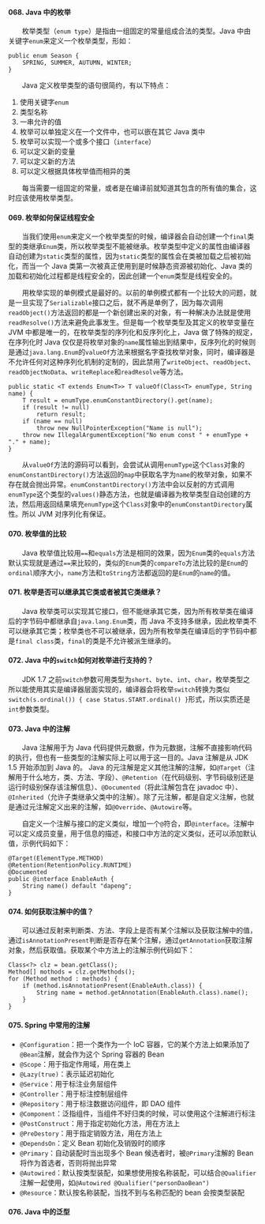 #### 068. Java 中的枚举
&#8195;&#8195;枚举类型（`enum type`）是指由一组固定的常量组成合法的类型。Java 中由关键字`enum`来定义一个枚举类型，形如：
```
public enum Season {
    SPRING, SUMMER, AUTUMN, WINTER;
}
```
&#8195;&#8195;Java 定义枚举类型的语句很简约，有以下特点：
1. 使用关键字`enum`
2. 类型名称
3. 一串允许的值
4. 枚举可以单独定义在一个文件中，也可以嵌在其它 Java 类中
5. 枚举可以实现一个或多个接口（`interface`）
6. 可以定义新的变量
7. 可以定义新的方法
8. 可以定义根据具体枚举值而相异的类

&#8195;&#8195;每当需要一组固定的常量，或者是在编译前就知道其包含的所有值的集合，这时应该使用枚举类型。
#### 069. 枚举如何保证线程安全
&#8195;&#8195;当我们使用`enum`来定义一个枚举类型的时候，编译器会自动创建一个`final`类型的类继承`Enum`类，所以枚举类型不能被继承。枚举类型中定义的属性由编译器自动创建为`static`类型的属性，因为`static`类型的属性会在类被加载之后被初始化，而当一个 Java 类第一次被真正使用到是时候静态资源被初始化、Java 类的加载和初始化过程都是线程安全的，因此创建一个`enum`类型是线程安全的。

&#8195;&#8195;用枚举实现的单例模式是最好的。以前的单例模式都有一个比较大的问题，就是一旦实现了`Serializable`接口之后，就不再是单例了，因为每次调用`readObject()`方法返回的都是一个新创建出来的对象，有一种解决办法就是使用`readResolve()`方法来避免此事发生。但是每一个枚举类型及其定义的枚举变量在 JVM 中都是唯一的，在枚举类型的序列化和反序列化上，Java 做了特殊的规定，在序列化时 Java 仅仅是将枚举对象的`name`属性输出到结果中，反序列化的时候则是通过`java.lang.Enum`的`valueOf`方法来根据名字查找枚举对象，同时，编译器是不允许任何对这种序列化机制的定制的，因此禁用了`writeObject`、`readObject`、`readObjectNoData`、`writeReplace`和`readResolve`等方法。
```
public static <T extends Enum<T>> T valueOf(Class<T> enumType, String name) {
    T result = enumType.enumConstantDirectory().get(name);
    if (result != null)
        return result;
    if (name == null)
        throw new NullPointerException("Name is null");
    throw new IllegalArgumentException("No enum const " + enumType + "." + name);
}
```
&#8195;&#8195;从`valueOf`方法的源码可以看到，会尝试从调用`enumType`这个`Class`对象的`enumConstantDirectory()`方法返回的`map`中获取名字为`name`的枚举对象，如果不存在就会抛出异常。`enumConstantDirectory()`方法中会以反射的方式调用`enumType`这个类型的`values()`静态方法，也就是编译器为枚举类型自动创建的方法，然后用返回结果填充`enumType`这个`Class`对象中的`enumConstantDirectory`属性。所以 JVM 对序列化有保证。
#### 070. 枚举值的比较
&#8195;&#8195;Java 枚举值比较用`==`和`equals`方法是相同的效果，因为`Enum`类的`equals`方法默认实现就是通过`==`来比较的，类似的`Enum`类的`compareTo`方法比较的是`Enum`的`ordinal`顺序大小，`name`方法和`toString`方法都返回的是`Enum`的`name`的值。
#### 071. 枚举是否可以继承其它类或者被其它类继承？
&#8195;&#8195;Java 枚举类可以实现其它接口，但不能继承其它类，因为所有枚举类在编译后的字节码中都继承自`java.lang.Enum`类，而 Java 不支持多继承，因此枚举类不可以继承其它类；枚举类也不可以被继承，因为所有枚举类在编译后的字节码中都是`final class`类，`final`的类是不允许被派生继承的。
#### 072. Java 中的`switch`如何对枚举进行支持的？
&#8195;&#8195;JDK 1.7 之前`switch`参数可用类型为`short`、`byte`、`int`、`char`，枚举类型之所以能使用其实是编译器层面实现的，编译器会将枚举`switch`转换为类似`switch(s.ordinal()) { case Status.START.ordinal() }`形式，所以实质还是`int`参数类型。
#### 073. Java 中的注解
&#8195;&#8195;Java 注解用于为 Java 代码提供元数据，作为元数据，注解不直接影响代码的执行，但也有一些类型的注解实际上可以用于这一目的。Java 注解是从 JDK 1.5 开始添加到 Java 的。 Java 的元注解是定义其他注解的注解，如`@Target`（注解用于什么地方，类、方法、字段）、`@Retention`（在代码级别、字节码级别还是运行时级别保存该注解信息）、`@Documented`（将此注解包含在 javadoc 中）、`@Inherited`（允许子类继承父类中的注解）。除了元注解，都是自定义注解，也就是通过元注解定义出来的注解，如`@Override`、`@Autowire`等。

&#8195;&#8195;自定义一个注解与接口的定义类似，增加一个`@`符合，即`@interface`。注解中可以定义成员变量，用于信息的描述，和接口中方法的定义类似，还可以添加默认值，示例代码如下：
```
@Target(ElementType.METHOD)
@Retention(RetentionPolicy.RUNTIME)
@Documented
public @interface EnableAuth {
    String name() default "dapeng";
}
```
#### 074. 如何获取注解中的值？
&#8195;&#8195;可以通过反射来判断类、方法、字段上是否有某个注解以及获取注解中的值，通过`isAnnotationPresent`判断是否存在某个注解，通过`getAnnotation`获取注解对象，然后获取值。获取某个中方法上的注解示例代码如下：
```
Class<?> clz = bean.getClass();
Method[] mothods = clz.getMethods();
for (Method method : methods) {
    if (method.isAnnotationPresent(EnableAuth.class)) {
        String name = method.getAnnotation(EnableAuth.class).name();
    }
}
```
#### 075. Spring 中常用的注解
- `@Configuration`：把一个类作为一个 IoC 容器，它的某个方法上如果添加了`@Bean`注解，就会作为这个 Spring 容器的 Bean
- `@Scope`：用于指定作用域，用在类上
- `@Lazy(true)`：表示延迟初始化
- `@Service`：用于标注业务层组件
- `@Controller`：用于标注控制层组件
- `@Repository`：用于标注数据访问组件，即 DAO 组件
- `@Component`：泛指组件，当组件不好归类的时候，可以使用这个注解进行标注
- `@PostConstruct`：用于指定初始化方法，用在方法上
- `@PreDestory`：用于指定销毁方法，用在方法上
- `@DependsOn`：定义 Bean 初始化及销毁时的顺序
- `@Primary`：自动装配时当出现多个 Bean 候选者时，被`@Primary`注解的 Bean 将作为首选者，否则将抛出异常
- `@Autowired`：默认按类型装配，如果想使用按名称装配，可以结合`@Qualifier`注解一起使用，如`@Autowired @Qualifier("personDaoBean")`
- `@Resource`：默认按名称装配，当找不到与名称匹配的 bean 会按类型装配
#### 076. Java 中的泛型
&#8195;&#8195;
